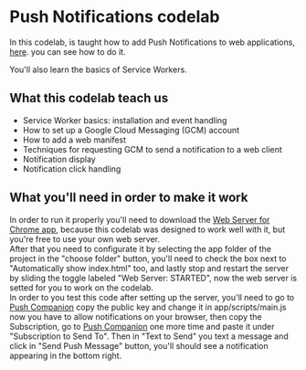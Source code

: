 # Push Notifications codelab


  In this codelab, is taught how to add Push Notifications to web applications, [here](https://codelabs.developers.google.com/codelabs/push-notifications/index.html?index=..%2F..%2Findex#0). you can see how to do it.

  You'll also learn the basics of Service Workers.

## What this codelab teach us

* Service Worker basics: installation and event handling
* How to set up a Google Cloud Messaging (GCM) account
* How to add a web manifest
* Techniques for requesting GCM to send a notification to a web client
* Notification display
* Notification click handling

## What you'll need in order to make it work
  In order to run it properly you'll need to download the [Web Server for Chrome app](https://chrome.google.com/webstore/detail/web-server-for-chrome/ofhbbkphhbklhfoeikjpcbhemlocgigb), because this codelab was designed to work well with it, but you're free to use your own web server.</br>
  After that you need to configurate it by selecting the app folder of the project in the  "choose folder" button, you'll need to check the box next to "Automatically show index.html" too, and lastly stop and restart the server by sliding the toggle labeled "Web Server: STARTED", now the web server is setted for you to work on the codelab.</br>
  In order to you test this code after setting up the server, you'll need to go to [Push Companion](https://web-push-codelab.appspot.com/) copy the public key and change it in app/scripts/main.js now you have to allow notifications on your browser, then copy the Subscription, go to [Push Companion](https://web-push-codelab.appspot.com/) one more time and paste it under "Subscription to Send To". Then in "Text to Send" you text a message and click in "Send Push Message" button, you'll should see a notification appearing in the bottom right.
